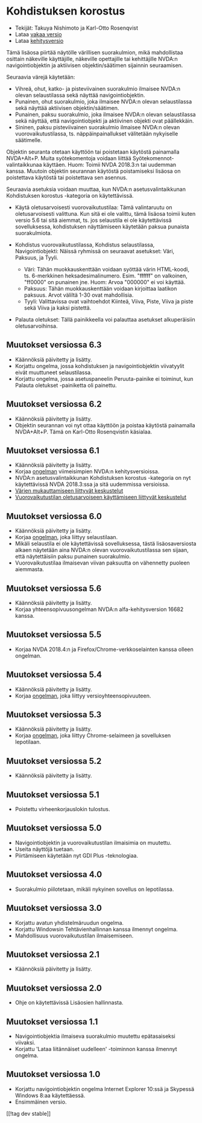# Kohdistuksen korostus #

* Tekijät: Takuya Nishimoto ja Karl-Otto Rosenqvist
* Lataa [vakaa versio][2]
* Lataa [kehitysversio][1]

Tämä lisäosa piirtää näytölle värillisen suorakulmion, mikä mahdollistaa
osittain näkeville käyttäjille, näkeville opettajille tai kehittäjille
NVDA:n navigointiobjektin ja aktiivisen objektin/säätimen sijainnin
seuraamisen.

Seuraavia värejä käytetään:

* Vihreä, ohut, katko- ja pisteviivainen suorakulmio ilmaisee NVDA:n olevan
  selaustilassa sekä näyttää navigointiobjektin.
* Punainen, ohut suorakulmio, joka ilmaisee NVDA:n olevan selaustilassa sekä
  näyttää aktiivisen objektin/säätimen.
* Punainen, paksu suorakulmio, joka ilmaisee NVDA:n olevan selaustilassa
  sekä näyttää, että navigointiobjekti ja aktiivinen objekti ovat
  päällekkäin.
* Sininen, paksu pisteviivainen suorakulmio ilmaisee NVDA:n olevan
  vuorovaikutustilassa, ts. näppäinpainallukset välitetään nykyiselle
  säätimelle.

Objektin seuranta otetaan käyttöön tai poistetaan käytöstä painamalla
NVDA+Alt+P. Muita syötekomentoja voidaan liittää
Syötekomennot-valintaikkunaa käyttäen. Huom: Toimii NVDA 2018.3:n tai
uudemman kanssa. Muutoin objektin seurannan käytöstä poistamiseksi lisäosa
on poistettava käytöstä tai poistettava sen asennus.

Seuraavia asetuksia voidaan muuttaa, kun NVDA:n asetusvalintaikkunan
Kohdistuksen korostus -kategoria on käytettävissä.

* Käytä oletusarvoisesti vuorovaikutustilaa: Tämä valintaruutu on
  oletusarvoisesti valittuna. Kun sitä ei ole valittu, tämä lisäosa toimii
  kuten versio 5.6 tai sitä aiemmat, ts. jos selaustila ei ole käytettävissä
  sovelluksessa, kohdistuksen näyttämiseen käytetään paksua punaista
  suorakulmiota.
* Kohdistus vuorovaikutustilassa, Kohdistus selaustilassa,
  Navigointiobjekti: Näissä ryhmissä on seuraavat asetukset: Väri, Paksuus,
  ja Tyyli.

    * Väri: Tähän muokkauskenttään voidaan syöttää värin HTML-koodi,
      ts. 6-merkkinen heksadesimalinumero. Esim. "ffffff" on valkoinen,
      "ff0000" on punainen jne. Huom: Arvoa "000000" ei voi käyttää.
    * Paksuus: Tähän muokkauskenttään voidaan kirjoittaa laatikon
      paksuus. Arvot väliltä 1-30 ovat mahdollisia.
    * Tyyli: Valittavissa ovat vaihtoehdot Kiinteä, Viiva, Piste, Viiva ja
      piste sekä Viiva ja kaksi pistettä.

* Palauta oletukset: Tällä painikkeella voi palauttaa asetukset
  alkuperäisiin oletusarvoihinsa.

## Muutokset versiossa 6.3 ##

* Käännöksiä päivitetty ja lisätty.
* Korjattu ongelma, jossa kohdistuksen ja navigointiobjektin viivatyylit
  eivät muuttuneet selaustilassa.
* Korjattu ongelma, jossa asetuspaneelin Peruuta-painike ei toiminut, kun
  Palauta oletukset -painiketta oli painettu.

## Muutokset versiossa 6.2 ##

* Käännöksiä päivitetty ja lisätty.
* Objektin seurannan voi nyt ottaa käyttöön ja poistaa käytöstä painamalla
  NVDA+Alt+P. Tämä on Karl-Otto Rosenqvistin käsialaa.

## Muutokset versiossa 6.1 ##

* Käännöksiä päivitetty ja lisätty.
* Korjaa [ongelman](https://github.com/nvdajp/focusHighlight/issues/14)
  viimeisimpien NVDA:n kehitysversioissa.
* NVDA:n asetusvalintaikkunan Kohdistuksen korostus -kategoria on nyt
  käytettävissä  NVDA 2018.3:ssa ja sitä uudemmissa versioissa.
* [Värien mukauttamiseen liittyvät
  keskustelut](https://github.com/nvdajp/focusHighlight/issues/3)
* [Vuorovaikutustilan oletusarvoiseen käyttämiseen liittyvät
  keskustelut](https://github.com/nvdajp/focusHighlight/issues/13)

## Muutokset versiossa 6.0 ##

* Käännöksiä päivitetty ja lisätty.
* Korjaa [ongelman](https://github.com/nvdajp/focusHighlight/issues/13),
  joka liittyy selaustilaan.
* Mikäli selaustila ei ole käytettävissä sovelluksessa, tästä
  lisäosaversiosta alkaen näytetään aina NVDA:n olevan vuorovaikutustilassa
  sen sijaan, että näytettäisiin paksu punainen suorakulmio.
* Vuorovaikutustilaa ilmaisevan viivan paksuutta on vähennetty puoleen
  aiemmasta.

## Muutokset versiossa 5.6 ##

* Käännöksiä päivitetty ja lisätty.
* Korjaa yhteensopivuusongelman NVDA:n alfa-kehitysversion 16682 kanssa.

## Muutokset versiossa 5.5 ##

* Korjaa NVDA 2018.4:n ja Firefox/Chrome-verkkoselainten kanssa olleen
  ongelman.

## Muutokset versiossa 5.4 ##

* Käännöksiä päivitetty ja lisätty.
* Korjaa [ongelman](https://github.com/nvdajp/focusHighlight/issues/11),
  joka liittyy versioyhteensopivuuteen.

## Muutokset versiossa 5.3 ##

* Käännöksiä päivitetty ja lisätty.
* Korjaa [ongelman](https://github.com/nvdajp/focusHighlight/issues/10),
  joka liittyy Chrome-selaimeen ja sovelluksen lepotilaan.

## Muutokset versiossa 5.2 ##

* Käännöksiä päivitetty ja lisätty.

## Muutokset versiossa 5.1 ##

* Poistettu virheenkorjauslokin tulostus.

## Muutokset versiossa 5.0 ##

* Navigointiobjektin ja vuorovaikutustilan ilmaisimia on muutettu.
* Useita näyttöjä tuetaan.
* Piirtämiseen käytetään nyt GDI Plus -teknologiaa.

## Muutokset versiossa 4.0 ##

* Suorakulmio piilotetaan, mikäli nykyinen sovellus on lepotilassa.

## Muutokset versiossa 3.0 ##

* Korjattu avatun yhdistelmäruudun ongelma.
* Korjattu Windowsin Tehtävienhallinnan kanssa ilmennyt ongelma.
* Mahdollisuus vuorovaikutustilan ilmaisemiseen.

## Muutokset versiossa 2.1 ##

* Käännöksiä päivitetty ja lisätty.

## Muutokset versiossa 2.0 ##

* Ohje on käytettävissä Lisäosien hallinnasta.

## Muutokset versiossa 1.1 ##

* Navigointiobjektia ilmaiseva suorakulmio muutettu epätasaiseksi viivaksi.
* Korjattu 'Lataa liitännäiset uudelleen' -toiminnon kanssa ilmennyt
  ongelma.

## Muutokset versiossa 1.0 ##

* Korjattu navigointiobjektin ongelma Internet Explorer 10:ssä ja Skypessä
  Windows 8:aa käytettäessä.
* Ensimmäinen versio.

[[!tag dev stable]]

[1]: https://addons.nvda-project.org/files/get.php?file=fh-dev

[2]: https://addons.nvda-project.org/files/get.php?file=fh
